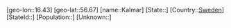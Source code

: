 ﻿---
location: [56.67,16.43]
type: City
tags:
- geo/City


SpocWebEntityId: 31272
isDeleted: false
confidential: public

---
[geo-lon::16.43]
[geo-lat::56.67]
[name::Kalmar]
[State::]
[Country::[Sweden](geo/Continent/Europe/Sweden.md)]
[StateId::]
[Population::]
[Unknown::]

